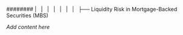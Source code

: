 ######## |   |   |   |   |   |   |   ├── Liquidity Risk in Mortgage-Backed Securities (MBS)

*Add content here*